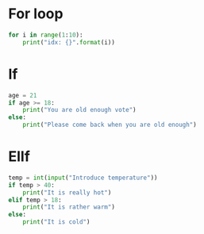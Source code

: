 # For loop

``` python
for i in range(1:10):
    print("idx: {}".format(i))
```
# If 

``` python
age = 21
if age >= 18:
    print("You are old enough vote")
else:
    print("Please come back when you are old enough")
```

# ElIf

``` python
temp = int(input("Introduce temperature"))
if temp > 40:
    print("It is really hot")
elif temp > 18:
    print("It is rather warm")
else:
    print("It is cold")
```
